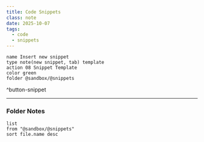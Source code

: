 ```yaml
---
title: Code Snippets
class: note
date: 2025-10-07
tags:
  - code
  - snippets
---
```


```button
name Insert new snippet
type note(new snippet, tab) template
action 08 Snippet Template
color green
folder @sandbox/@snippets
```
^button-snippet

---

### Folder Notes

```dataview
list
from "@sandbox/@snippets"
sort file.name desc
```